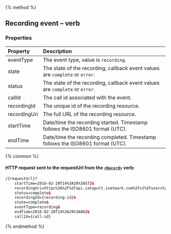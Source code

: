 {% method %}
##  Recording event – <Record> verb

### Properties
| Property     | Description                                                                    |
|:-------------|:-------------------------------------------------------------------------------|
| eventType    | The event type, value is `recording`.                                          |
| state        | The state of the recording, callback event values are `complete` or `error`.   |
| status       | The state of the recording, callback event values are `complete` or `error`.   |
| callId       | The call id associated with the event.                                         |
| recordingId  | The unique id of the recording resource.                                       |
| recordingUri | The full URL of the recording resource.                                        |
| startTime    | Date/time the recording started. Timestamp follows the ISO8601 format (UTC).   |
| endTime      | Date/time the recording completed. Timestamp follows the ISO8601 format (UTC). |

{% common %}
#### HTTP request sent to the requestUrl from the [`<Record>`](../verbs/record.md) verb:

```html
/{requestUrl}?
	startTime=2016-02-20T14%3A28%3A57Z&
	recordingUri=https%3A%2F%2Fapi.catapult.inetwork.com%2Fv1%2Fusers%2F{user-id}%2Frecordings%2F{recording-id}&
	status=complete&
	recordingId={recording-id}&
	state=complete&
	eventType=recording&
	endTime=2016-02-20T14%3A29%3A06Z&
	callId={call-id}
```
{% endmethod %}
